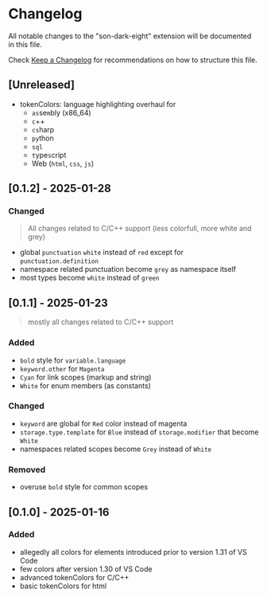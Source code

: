 # Changelog

All notable changes to the "son-dark-eight" extension will be documented in this file.

Check [Keep a Changelog](https://keepachangelog.com/) for recommendations on how to structure this file.

## [Unreleased]

- tokenColors: language highlighting overhaul for 
    - `as`se`m`bly (x86_64)
    - `c`++
    - `cs`harp
    - `py`thon
    - `sql`
    - `t`ype`s`cript
    - Web (`html`, `css`, `js`)

## [0.1.2] - 2025-01-28

### Changed

> All changes related to C/C++ support (less colorfull, more white and grey)

- global `punctuation` `white` instead of `red` except for `punctuation.definition`
- namespace related punctuation become `grey` as namespace itself
- most types become `white` instead of `green`

## [0.1.1] - 2025-01-23

> mostly all changes related to C/C++ support

### Added

- `bold` style for `variable.language`
- `keyword.other` for `Magenta`
- `Cyan` for link scopes (markup and string)
- `White` for enum members (as constants)

### Changed

- `keyword` are global for `Red` color instead of magenta
- `storage.type.template` for `Blue` instead of `storage.modifier` that become `White`
- namespaces related scopes become `Grey` instead of `White`

### Removed

- overuse `bold` style for common scopes  

## [0.1.0] - 2025-01-16

### Added

- allegedly all colors for elements introduced prior to version 1.31 of VS Code
- few colors after version 1.30 of VS Code
- advanced tokenColors for C/C++
- basic tokenColors for html